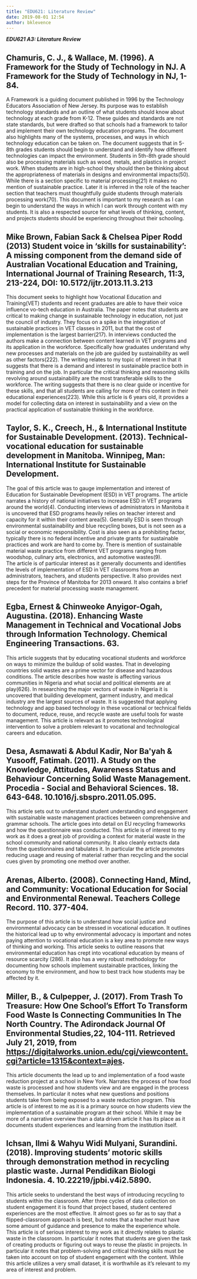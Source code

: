 ```yaml
---
title: "EDU621: Literature Review"
date: 2019-08-01 12:54
author: bklevence
---
```


***EDU621 A3: Literature Review***

## Chamuris, C. J., & Wallace, M. (1996). A Framework for the Study of Technology in NJ. A Framework for the Study of Technology in NJ, 1-84.
A Framework is a guiding document published in 1996 by the Technology Educators Association of New Jersey. Its purpose was to establish technology standards and an outline of what students should know about technology at each grade from K-12. These guides and standards are not state standards, but were drafted so that schools had a framework to tailor and implement their own technology education programs. The document also highlights many of the systems, processes, and ways in which technology education can be taken on. The document suggests that in 5-8th grades students should begin to understand and identify how different technologies can impact the environment. Students in 5th-8th grade should also be processing materials such as wood, metals, and plastics in project work. When students are in high-school they should then be thinking about the appropriateness of materials in designs and environmental impacts(50). While there is a section specific to material processing(21) it makes no mention of sustainable practice. Later it is inferred in the role of the teacher section that teachers must thoughtfully guide students through materials processing work(70).
This document is important to my research as I can begin to understand the ways in which I can work through content with my students. It is also a respected source for what levels of thinking, content, and projects students should be experiencing throughout their schooling.

## Mike Brown, Fabian Sack & Chelsea Piper Rodd (2013) Student voice in ‘skills for sustainability’: A missing component from the demand side of Australian Vocational Education and Training, International Journal of Training Research, 11:3, 213-224, DOI: 10.5172/ijtr.2013.11.3.213
This document seeks to highlight how Vocational Education and Training(VET) students and recent graduates are able to have their voice influence vo-tech education in Australia. The paper notes that students are critical to making change in sustainable technology in education, not just the council of industry. They focus on a spike in the integration of sustainable practices in VET classes in 2011, but that the cost of implementation is the largest barrier(217). In interviews conducted the authors make a connection between content learned in VET programs and its application in the workforce. Specifically how graduates understand why new processes and materials on the job are guided by sustainability as well as other factors(222).
The writing relates to my topic of interest in that it suggests that there is a demand and interest in sustainable practice both in training and on the job. In particular the critical thinking and reasoning skills revolving around sustainability are the most transferable skills to the workforce. The writing suggests that there is no clear guide or incentive for these skills, and that all students are calling for more of this content in their educational experiences(223). While this article is 6 years old, it provides a model for collecting data on interest in sustainability and a view on the practical application of sustainable thinking in the workforce.

## Taylor, S. K., Creech, H., & International Institute for Sustainable Development. (2013). Technical-vocational education for sustainable development in Manitoba. Winnipeg, Man: International Institute for Sustainable Development.
The goal of this article was to gauge implementation and interest of Education for Sustainable Development (ESD) in VET programs. The article narrates a history of national initiatives to increase ESD in VET programs around the world(4). Conducting interviews of administrators in Manitoba it is uncovered that ESD programs heavily relies on teacher interest and capacity for it within their content area(5). Generally ESD is seen through environmental sustainability and blue recycling boxes, but is not seen as a social or economic responsibility. Cost is also seen as a prohibiting factor, typically there is no federal incentive and private grants for sustainable practices and work are hard to come by. There is mention of sustainable material waste practice from different VET programs ranging from woodshop, culinary arts, electronics, and automotive wastes(9).  
The article is of particular interest as it generally documents and identifies the levels of implementation of ESD in VET classrooms from an administrators, teachers, and students perspective. It also provides next steps for the Province of Manitoba for 2013 onward. It also contains a brief precedent for material processing waste management.

## Egba, Ernest & Chinweoke Anyigor-Ogah, Augustina. (2018). Enhancing Waste Management in Technical and Vocational Jobs through Information Technology. Chemical Engineering Transactions. 63.
This article suggests that by educating vocational students and workforce on ways to minimize the buildup of solid wastes. That in developing countries solid wastes are a prime vector for disease and hazardous conditions. The article describes how waste is affecting various communities in Nigeria and what social and political elements are at play(626). In researching the major vectors of waste in Nigeria it is uncovered that building development, garment industry, and medical industry are the largest sources of waste. It is suggested that applying technology and app based technology in these vocational or technical fields to document, reduce, reuse, and recycle waste are useful tools for waste management.
This article is relevant as it promotes technological intervention to solve a problem relevant to vocational and technological careers and education.

## Desa, Asmawati & Abdul Kadir, Nor Ba'yah & Yusooff, Fatimah. (2011). A Study on the Knowledge, Attitudes, Awareness Status and Behaviour Concerning Solid Waste Management. Procedia - Social and Behavioral Sciences. 18. 643-648. 10.1016/j.sbspro.2011.05.095.
This article sets out to understand student understanding and engagement with sustainable waste management practices between comprehensive and grammar schools. The article goes into detail on EU recycling frameworks and how the questionnaire was conducted.
This article is of interest to my work as it does a great job of providing a context for material waste in the school community and national community. It also cleanly extracts data from the questionnaires and tabulates it. In particular the article promotes reducing usage and reusing of material rather than recycling and the social cues given by promoting one method over another.

## Arenas, Alberto. (2008). Connecting Hand, Mind, and Community: Vocational Education for Social and Environmental Renewal. Teachers College Record. 110. 377-404.
The purpose of this article is to understand how social justice and environmental advocacy can be stressed in vocational education. It outlines the historical lead up to why environmental advocacy is important and notes paying attention to vocational education is a key area to promote new ways of thinking and working.
This article seeks to outline reasons that environmental education has crept into vocational education by means of resource scarcity (286). It also has a very robust methodology for documenting how schools implement sustainable practices, linking the economy to the environment, and how to best track how students may be affected by it.

## Miller, B., & Culpepper, J. (2017). From Trash To Treasure: How One School’s Effort To Transform Food Waste Is Connecting Communities In The North Country. The Adirondack Journal Of Environmental Studies,22, 104-111. Retrieved July 21, 2019, from https://digitalworks.union.edu/cgi/viewcontent.cgi?article=1315&context=ajes.
This article documents the lead up to and implementation of a food waste reduction project at a school in New York. Narrates the process of how food waste is processed and how students view and are engaged in the process themselves. In particular it notes what new questions and positions students take from being exposed to a waste reduction program.
This article is of interest to me as it is a primary source on how students view the implementation of a sustainable program at their school. While it may be more of a narrative overview than a data driven article it has its place as it documents student experiences and learning from the institution itself.

## Ichsan, Ilmi & Wahyu Widi Mulyani, Surandini. (2018). Improving students’ motoric skills through demonstration method in recycling plastic waste. Jurnal Pendidikan Biologi Indonesia. 4. 10.22219/jpbi.v4i2.5890. 
This article seeks to understand the best ways of introducing recycling to students within the classroom. After three cycles of data collection on student engagement it is found that project based, student centered experiences are the most effective. It almost goes so far as to say that a flipped-classroom approach is best, but notes that a teacher must have some amount of guidance and presence to make the experience whole.
This article is of serious interest to my work as it directly relates to plastic waste in the classroom. In particular it notes that students are given the task of creating products or figuring out ways to reuse the plastic in projects. In particular it notes that problem-solving and critical thinking skills must be taken into account on top of student engagement with the content. While this article utilizes a very small dataset, it is worthwhile as it’s relevant to my area of interest and problem.

